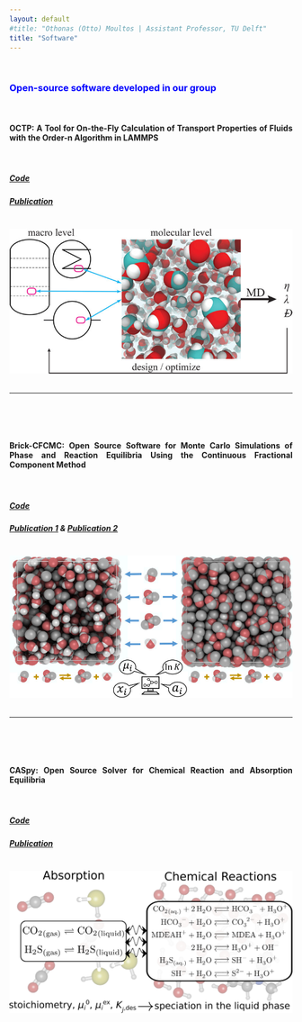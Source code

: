 ```yaml
---
layout: default
#title: "Othonas (Otto) Moultos | Assistant Professor, TU Delft"
title: "Software"
---
```


<br/>
<div  style="text-align: justify;" class="col-sm-12">

  <h3 style="color:blue;"> Open-source software developed in our group </h3>
<br/>
 <!-- OCTP  -->
<h4>
  <!-- <a href="https://pubs.acs.org/doi/10.1021/acs.jcim.8b00939"> -->
  OCTP: A Tool for On-the-Fly Calculation of Transport Properties of Fluids with the Order-n Algorithm in LAMMPS
<!-- </a> -->
</h4>

<br/>

<h5>  <span class="fa fa-github"></span><a href="https://github.com/omoultosEthTuDelft/OCTP"> Code</a> </h5>

<h5> <span class="fa fa-tasks"></span><a href="https://pubs.acs.org/doi/10.1021/acs.jcim.8b00939"> Publication</a> </h5>

<br/>

<div class="gallery">
  <a target="_blank" href="figures/octp.jpg">
    <img src="figures/octp.jpg" alt="Mountains" width="700" height="auto">
  </a>
  <br/><br/>
  <!-- <div class="desc"> MSc graduation of Ke Xu (TU Delft, July 2022)</div> -->
</div>

------------------------------------------------------------------------------------------------------------

<br/>
<br/>
<br/>

<!-- BRICK -->

<h4>
  <!-- <a href="https://pubs.acs.org/doi/10.1021/acs.jcim.0c00334"> -->
    Brick-CFCMC: Open Source Software for Monte Carlo Simulations of Phase and Reaction Equilibria Using the Continuous Fractional Component Method
  <!-- </a> -->
</h4>
<br/>

<h5>  <span class="fa fa-gitlab"></span><a href="https://gitlab.com/ETh_TU_Delft/Brick-CFCMC"> Code</a> </h5>

<h5> <span class="fa fa-tasks"></span><a href="https://pubs.acs.org/doi/10.1021/acs.jcim.0c00334"> Publication 1</a> & <a href="https://doi.org/10.1021/acs.jcim.1c00652"> Publication 2</a></h5>

<br/>


<div class="gallery">
  <a target="_blank" href="figures/brick.jpg">
    <img src="figures/brick.jpg" alt="Mountains" width="700" height="auto">
  </a>
  <br/><br/>
  <!-- <div class="desc"> MSc graduation of Ke Xu (TU Delft, July 2022)</div> -->
</div>

------------------------------------------------------------------------------------------------------------

<br/>
<br/>
<br/>

<!-- CASPY -->

<h4>
  <!-- <a href="https://pubs.acs.org/doi/10.1021/acs.jcim.0c00334"> -->
    CASpy: Open Source Solver for Chemical Reaction and Absorption Equilibria
  <!-- </a> -->
</h4>
<br/>

<h5>  <span class="fa fa-github"></span><a href="https://github.com/omoultosEthTuDelft/CASpy"> Code</a> </h5>


<h5> <span class="fa fa-tasks"></span><a href="https://pubs.acs.org/doi/full/10.1021/acs.jctc.3c00144"> Publication</a></h5>


<br/>


<div class="gallery">
  <a target="_blank" href="figures/caspy.jpg">
    <img src="figures/caspy.jpg" alt="Mountains" width="700" height="auto">
  </a>
  <br/><br/>
  <!-- <div class="desc"> MSc graduation of Ke Xu (TU Delft, July 2022)</div> -->
</div>

